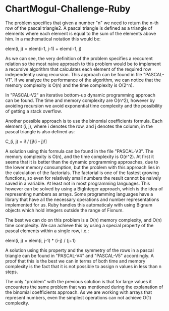 # ChartMogul-Challenge-Ruby

The problem specifies that given a number "n" we need to return the n-th row of the pascal triangle2. A pascal triangle is defined as a triangle of elements where each element is equal to the sum of the elements above him. In a mathematical notation this would be:

elem(i, j) = elem(i-1, j-1) + elem(i-1, j)

As we can see, the very definition of the problem specifies a reccurent relation so the most naive approach to this problem would be to implement a recursive algorithm that calculates each element of the required row independently using recursion. This approach can be found in file "PASCAL-V1". If we analyze the performance of the algorithm, we can notice that the memory complexity is O(n) and the time complexity is O(2^n).

In "PASCAL-V2" an iterative bottom-up dynamic programming approach can be found. The time and memory complexity are O(n^2), however by avoiding recursion we avoid exponential time complexity and the possibility of getting a stack overflow.

Another possible approach is to use the binomial coefficients formula. Each element (i, j), where i denotes the row, and j denotes the column, in the pascal triangle is also defined as:

C_(i, j) = i! / [j!(i - j)!]

A solution using this formula can be found in the file "PASCAL-V3". The memory complexity is O(n), and the time complexity is O(n^2). At first it seems that it is better than the dynamic programming approaches, due to the lower memory consumption, but the problem with this approach lies in the calculation of the factorials. The factorial is one of the fastest growing functions, so even for relatively small numbers the result cannot be naively saved in a variable. At least not in most programming languages. This however can be solved by using a BigInteger approach, which is the idea of representing numbers as arrays. Some programming languages have a library that have all the necessary operations and number representations implemented for us. Ruby handles this automaticaly with using Bignum objects which hold integers outside the range of Fixnum.

The best we can do on this problem is a O(n) memory complexity, and O(n) time complexity. We can achieve this by using a special property of the pascal elements within a single row, i.e.:

elem(i, j) = elem(i, j-1) * (i-j) / (j+1)

A solution using this property and the symmetry of the rows in a pascal triangle can be found in "PASCAL-V4" and "PASCAL-V5" accordingly. A proof that this is the best we can in terms of both time and memory complexity is the fact that it is not possible to assign n values in less than n steps.

The only "problem" with the previous solution is that for large values it encounters the same problem that was mentioned during the explanation of the binomial coefficients approach. As we are working with arrays that represent numbers, even the simplest operations can not achieve O(1) complexity.











